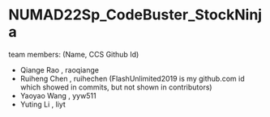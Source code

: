 # NUMAD22Sp_CodeBuster_StockNinja

team members: (Name, CCS Github Id)
- Qiange Rao   ,  raoqiange
- Ruiheng Chen ,  ruihechen (FlashUnlimited2019 is my github.com id which showed in commits, but not shown in contributors)
- Yaoyao Wang  ,  yyw511
- Yuting Li    ,  liyt
